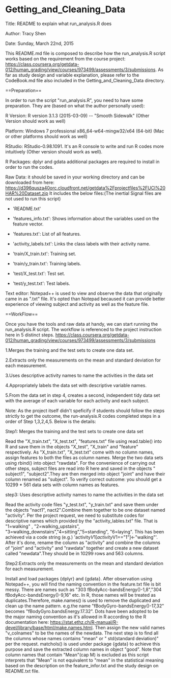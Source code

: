 # Getting_and_Cleaning_Data
Title: README to explain what run_analysis.R does

Author: Tracy Shen

Date: Sunday, March 22nd, 2015

This README.md file is composed to describe how the run_analysis.R script works based on the requirement from the course project: https://class.coursera.org/getdata-012/human_grading/view/courses/973499/assessments/3/submissions. As far as study design and variable explanation, please refer to the CodeBook.md file also included in the Getting_and_Cleaning_Data directory. 

==Preparation==

In order to run the script "run_analysis.R", you need to have some preparation. They are (based on what the author personally used):

R Version: R version 3.1.3 (2015-03-09) -- "Smooth Sidewalk" (Other Version should work as well)

Platform: Windows 7 professional x86_64-w64-mingw32/x64 (64-bit) (Mac or other platforms should work as well)

RStudio: RStudio-0.98.1091. It's an R console to write and run R codes more intuitively  (Other version should work as well).

R Packages: dplyr and gdata additional packages are required to install in order to run the codes. 

Raw Data: it should be saved in your working directory and can be downloaded from here: https://d396qusza40orc.cloudfront.net/getdata%2Fprojectfiles%2FUCI%20HAR%20Dataset.zip
It includes the below files:(The inertial Signal files are not used to run this script)
- 'README.txt'

- 'features_info.txt': Shows information about the variables used on the feature vector.

- 'features.txt': List of all features.

- 'activity_labels.txt': Links the class labels with their activity name.

- 'train/X_train.txt': Training set.

- 'train/y_train.txt': Training labels.

- 'test/X_test.txt': Test set.

- 'test/y_test.txt': Test labels.

Text editor: Notepad++ is used to view and observe the data that originally came in as ".txt" file. It's opted than Notepad becaused it can provide better experience of viewing subject and activity as well as the feature file. 


==WorkFlow==

Once you have the tools and raw data at handy, we can start running the run_analysis.R script. The workflow is referenced to the project instruction here in 5 distinct steps. https://class.coursera.org/getdata-012/human_grading/view/courses/973499/assessments/3/submissions

1.Merges the training and the test sets to create one data set.

2.Extracts only the measurements on the mean and standard deviation for each measurement. 

3.Uses descriptive activity names to name the activities in the data set

4.Appropriately labels the data set with descriptive variable names. 

5.From the data set in step 4, creates a second, independent tidy data set with the average of each variable for each activity and each subject.

Note: As the project itself didn't speficify if students should follow the steps strictly to get the outcome, the run-analysis.R codes completed steps in a order of Step 1,3,2,4,5. Below is the details:

Step1: Merges the training and the test sets to create one data set

Read the "X_train.txt", "X_test.txt", "features.txt" file using read.table() into R and save them in the objects "X_test", "X_train" and "feature" respectively. As "X_train.txt", "X_test.txt" come with no column names, assign features to both the files as column names. Merge the two data sets using rbind() into object "rawdata". For the convenience of carrying out other steps, subject files are read into R here and saved in the objects " subject1", "subject2".They are then merged into object "joint" and have their column renamed as "subject". To verify correct outcome: you should get a 10299 * 561 data sets with column names as features. 

step3: Uses descriptive activity names to name the activities in the data set

Read the activity code files "y_test.txt", "y_train.txt" and save them under the objects "nact1", nact2".Combine them together to be one dataset named "activity". Per the project request, we need to substitute codes for descriptive names which provided by the "activity_lables.txt" file. That is "1=walking" , "2=walking_upstairs", "3=walking_downstairs","4=sitting","5=standing", "6=laying". This has been achieved via a code string (e.g.) 'activity$V1[activity$V1=="1"]<-"walking"'. After it's done, rename the column as "activity" and combine the columns of "joint" and "activity" and "rawdata" together and create a new dataset called "newdata".They should be in 10299 rows and 563 columns. 

Step2:Extracts only the measurements on the mean and standard deviation for each measurement.

Install and load packages {dplyr} and {gdata}. After observation using Notepad++, you will find the naming convention in the feature.txt file is bit messy. There are names such as "303 fBodyAcc-bandsEnergy()-1,8","304 fBodyAcc-bandsEnergy()-9,16" etc. In R, those names will be treated as duplicates.Therefore, make.names() is used to remove the duplicated and clean up the name pattern. e.g.the name "fBodyGyro-bandsEnergy()-17,32" becomes "fBodyGyro.bandsEnergy.17.32". Dots have been adopted to be the major naming convention as it's allowed in R according to the R documentation here: https://stat.ethz.ch/R-manual/R-devel/library/base/html/make.names.html. Then assign the new valid names "v_colnames" to be the names of the newdata. 
The next step is to find all the columns whose names contains "mean" or " std(standard deviation)" per the request. matchols() is used under package {gdata} to achieve this purpose and save the extracted column names in object "good". Note that column names that contain "Mean"(cap M) is excluded as this script interprets that "Mean" is not equivalent to "mean" in the statistical meaning based on the description on the feature_infor.txt and the study design on README.txt file. 

